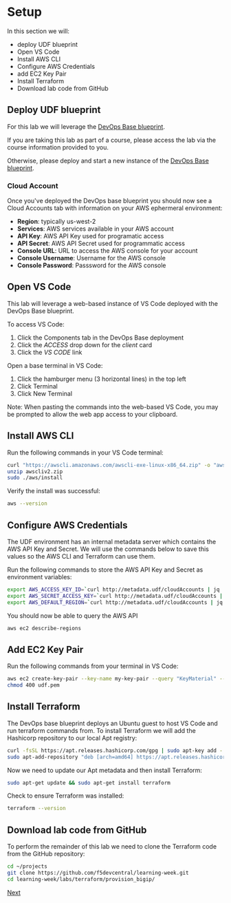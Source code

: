 # Setup
In this section we will:
- deploy UDF blueprint
- Open VS Code 
- Install AWS CLI
- Configure AWS Credentials
- add EC2 Key Pair
- Install Terraform
- Download lab code from GitHub

## Deploy UDF blueprint 
For this lab we will leverage the [DevOps Base blueprint](https://udf.f5.com/b/54b4e41b-ba46-48a1-8274-51a970e7e66b#documentation).

If you are taking this lab as part of a course, please access the lab via the course information provided to you.  

Otherwise, please deploy and start a new instance of the [DevOps Base blueprint](https://udf.f5.com/b/54b4e41b-ba46-48a1-8274-51a970e7e66b#documentation). 

### Cloud Account
Once you've deployed the DevOps base blueprint you should now see a Cloud Accounts tab with information on your AWS ephermeral environment: 
- **Region**: typically us-west-2
- **Services**: AWS services available in your AWS account
- **API Key**: AWS API Key used for programatic access
- **API Secret**: AWS API Secret used for programmatic access
- **Console URL**: URL to access the AWS console for your account
- **Console Username**: Username for the AWS console
- **Console Password**: Passsword for the AWS console

## Open VS Code
This lab will leverage a web-based instance of VS Code deployed with the DevOps Base blueprint.  

To access VS Code:
1. Click the Components tab in the DevOps Base deployment
2. Click the *ACCESS* drop down for the *client* card
3. Click the *VS CODE* link

Open a base terminal in VS Code:
1. Click the hamburger menu (3 horizontal lines) in the top left
2. Click Terminal
3. Click New Terminal

Note: When pasting the commands into the web-based VS Code, you may be prompted to allow the web app access to your clipboard.

## Install AWS CLI
Run the following commands in your VS Code terminal:
```bash
curl "https://awscli.amazonaws.com/awscli-exe-linux-x86_64.zip" -o "awscliv2.zip"
unzip awscliv2.zip
sudo ./aws/install
```

Verify the install was successful:
```bash
aws --version
```

## Configure AWS Credentials 
The UDF environment has an internal metadata server which contains the AWS API Key and Secret.  We will use the commands below to save this values so the AWS CLI and Terraform can use them.

Run the following commands to store the AWS API Key and Secret as environment variables:
```bash
export AWS_ACCESS_KEY_ID=`curl http://metadata.udf/cloudAccounts | jq  '.cloudAccounts[].apiKey' -r`
export AWS_SECRET_ACCESS_KEY=`curl http://metadata.udf/cloudAccounts | jq  '.cloudAccounts[].apiSecret' -r`
export AWS_DEFAULT_REGION=`curl http://metadata.udf/cloudAccounts | jq  '.cloudAccounts[].regions[0]' -r`
```

You should now be able to query the AWS API
```bash
aws ec2 describe-regions
```

## Add EC2 Key Pair
Run the following commands from your terminal in VS Code:
```bash
aws ec2 create-key-pair --key-name my-key-pair --query "KeyMaterial" --output text > udf.pem
chmod 400 udf.pem
```

## Install Terraform
The DevOps base blueprint deploys an Ubuntu guest to host VS Code and run terraform commands from. To install Terraform we will add the Hashicorp repository to our local Apt registry:
```bash
curl -fsSL https://apt.releases.hashicorp.com/gpg | sudo apt-key add -
sudo apt-add-repository "deb [arch=amd64] https://apt.releases.hashicorp.com $(lsb_release -cs) main"
```

Now we need to update our Apt metadata and then install Terraform:
```bash
sudo apt-get update && sudo apt-get install terraform
```

Check to ensure Terraform was installed:
```bash
terraform --version
```

## Download lab code from GitHub
To perform the remainder of this lab we need to clone the Terraform code from the GitHub repository:
```bash
cd ~/projects
git clone https://github.com/f5devcentral/learning-week.git
cd learning-week/labs/terraform/provision_bigip/
```

[Next](./deploy_aws.md)
